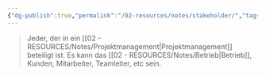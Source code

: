 ```yaml
---
{"dg-publish":true,"permalink":"/02-resources/notes/stakeholder/","tags":["projektmanagement"],"noteIcon":"","updated":"2024-11-10T14:52:48.000+01:00"}
---
```


> Jeder, der in ein [[02 - RESOURCES/Notes/Projektmanagement\|Projektmanagement]] beteiligt ist. Es kann das [[02 - RESOURCES/Notes/Betrieb\|Betrieb]], Kunden, Mitarbeiter, Teamleiter, etc sein.